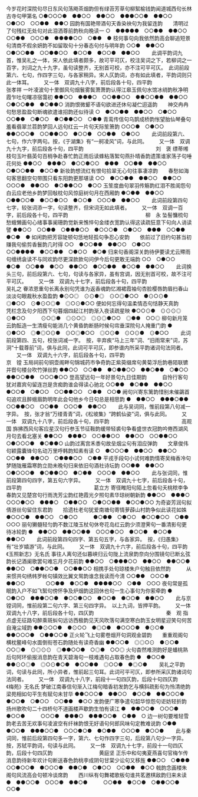<!-- { "loadSidebar": true } -->
今岁花时深院句尽日东风句荡飏茶烟韵但有绿苔芳草句柳絮榆钱韵闻道城西句长林古寺句甲第名
○●○○○●　●●○○　●●○○　●●●○○●　●●○○　○●○○　○○●●　●●○
园韵有国艳带酒句天香染袂句为我留连韵　　清明过了句残红无处句对此泪洒尊前韵秋向晚读一
○　●●●●●　○○●●　●●○○　　　○○●●　○○○●　●●●●○○　○●●　●
枝何事句向我依然韵高会聊追短景句清商不假余妍韵不如留取句十分春态句付与明年韵
○○●　●●○○　○●○○●●　○○●●○○　●○○●　●○○●　●●○○
   　　此调平韵词九首，惟吴礼之一体，宋人依此填者颇多，故可平可仄，校注吴词之下，若柳词之一百字，刘词之九十九字，虽句读整齐，无别首可校，亦不注可平可仄。　此词前段第六、七句，作四字三句，与各家稍异。宋人仄韵词，亦有如此填者，平韵词则只此一体耳。 
　　又一体　双调九十八字，前后段各十句，四平韵　　　　　　　　　　　　　　张孝祥
一叶凌波句十里御风句烟鬟雾鬓萧萧韵认得江皋玉佩句水馆冰绡韵秋净明霞乍吐句曙凉宿霭初
●●○○　●●●○　○○●●○○　●●○○●●　●●○○　○●○○●●　●○●●○
消韵恨微颦不语句欲进还休句凝伫迢遥韵　　神交冉冉句愁思盈盈句断魂欲遣谁招韵还似待读
○　●○○●●　●●○○　○●○○　　　○○●●　○●○○　●○●●○○　○●●
青鸾传信句乌鹊成桥韵怅望胎仙琴叠句羞看翡翠兰苕韵梦回人远句红云一片句天际笙箫韵
○○○●　○●○○　●●○○○●　○○●●○○　●○○●　○○●●　○●○○
   　　此词前段第六、七句，作六字两句。按，《于湖集》有“一舸凌风”词，与此同。 
　　又一体　双调九十九字，前后段各十句，四平韵　　　　　　　　　　　　　　刘　褒
缥蒂缃枝句玉叶翡英句百梢争赴春忙韵正雨后读蜂粘落絮句燕扑晴香韵遗策谁家荡子句唾花何处
●●○○　●●●○　●○○●○○　●●●　○○●●　●●○○　○●○○●●　●○○●
新妆韵想流红有恨句拾翠无心句往事凄凉韵　　春愁如海句客思翻空句带围只看东阳韵更那堪读
○○　●○○●●　●●○○　●●○○　　　○○○●　●●○○　●○●●○○　●○○
玉笙度曲句翠羽传觞韵红泪不胜闺怨句白云应老他乡韵梦回敧枕句风惊庭树句月在西厢韵
●○●●　●●○○　○●●○○●　●○○●○○　●○○●　○○○●　●●○○
   　　此词前段第四句七字，较张词添一字，句读整齐，但宋词无如此填者。 
　　又一体　双调一百字，前后段各十句，四平韵　　　　　　　　　　　　　　　柳　永
坠髻慵梳句愁蛾懒画句心绪事事阑珊韵觉新来憔悴句金缕衣宽韵认得这读疏狂意下句向人诮读譬
●●○○　○○●●　○●●●○○　●○○○●　○●○○　●●●　○○●●　●○●　●
如闲韵把芳容陡顿句恁地轻孤句争忍心安韵　　依前过了旧约句甚当初赚我句偷剪香鬟韵几时得
○○　●○○●●　●●○○　○●○○　　　○○●●●●　●○○●●　○●○○　●○●
归来句香阁深关韵待伊要读尤云殢雨句缠绣衾读不与同欢韵尽更深款款句问伊今后句更敢无端韵
○○　○●○○　●○●　○○●●　●○○　●●○○　●○○●●　●○○●　●●○○
   　　此词换头三句，前后段第六、七句，句读与各家异，虽有宫调，因无别首可校，故不注可平可仄。 
　　又一体　双调九十七字，前后段各十句，四平韵　　　　　　　　　　　　　　　吴礼之
眷浓恩重句长离永别句凭谁为返香魂韵忆湘裙霞袖句杏脸樱唇韵眉扫春山淡淡句眼裁秋水盈盈韵
●⊙○◎　⊙⊙●◎　⊙○◎●○○　●⊙○⊙●　◎●○○　⊙●⊙○◎●　◎○⊙●○○
便如何忘得句温柔情态句恬静天真韵　　凭栏念及句夕阳西下句暮烟四起江村韵渐入夜读疏星映
●○○⊙●　⊙⊙⊙◎　⊙●○○　　　⊙○◎●　◎⊙○◎　◎⊙◎●○○　◎●●　○○◎
柳句新月笼云韵酝造一生清瘦句能消几个黄昏韵断肠时候句帘垂深院句人掩重门韵
●　⊙●○○　◎●◎○⊙●　⊙○◎●○○　◎○⊙●　⊙○⊙●　⊙●○○
   　　此词前段第四、五句，校张词减一字。　按，辛弃疾“马上三年”词、“旧雨常来”词，苏泂“十载尊前”词，俱与此同，此词可平可仄，即参谱内所采平韵诸词句法同者。 
　　又一体　双调九十六字，前后段各十句，四平韵　　　　　　　　　　　　　　京　镗
玉局祠前句铜壶阁畔句锦城药市争奇韵正紫萸缀席句黄菊浮卮韵巷陌联镳并辔句楼台吹竹弹丝韵
●●○○　○○●●　●○●●○○　●●○●●　○●○○　●●○○●●　○○○●○○
登高望远句一年好景句九日佳期韵　　　自怜行客句犹对嘉宾句留连岂是贪痴韵谁会得读心驰北
○○●●　●○●●　●●○○　　　　●○○●　○●○○　○○●●○○　○●●　○○●
阙句兴寄东篱韵惜别未催鷁首句追欢且醉蛾眉韵明年此会句他乡今日句总是相思韵
●　●●○○　●●●○●●　○○●●○○　○○●●　○○○●　●●○○
   　　此与吴词同，惟前段第八句减一字异。　按，张才翁“万缕青青”词，《松坡集》“跨鹤仙姿”词，俱与此同。 
　　又一体　双调九十八字，前后段各十句，四平韵　　　　　　　　　　　　　　高观国
旆拂西风句客应星汉句行参玉节征鞍韵缓带轻裘句争看盛世衣冠韵吟倦西湖风月句去看北塞关
●●○○　●●●○　○○●●○○　●●○○　○○●●○○　○●○○○●　●○●●○
山韵过离宫禾黍句故垒烟尘句有泪应弹韵　　文章俊伟句颖露囊锋句名动万里呼韩韵知素有读
○　●○○○●　●●○○　●●○○　　　○○●●　●●○○　○●●●○○　○●●
平戎手段句小试何难韵情寄吴梅香冷句梦随陇雁霜寒韵立勋未晚句归来依旧句酒社诗坛韵
○○●●　●●○○　○●○○○●　●○●●○○　●○●●　○○○●　●●○○
   　　此与张词同，惟前段第四句四字，第五句六字异。 
　　又一体　双调九十七字，前后段各十句，四平韵　　　　　　　　　　　　　　葛立方
寄径睢阳句陌上忽看句夭桃秾李争春韵又见楚宫句行雨洗芳尘韵红艳霞光夕照句素华琼树朝新韵
●●○○　●●●○　○○○●○○　●●●○　○●●○○　○●○○●●　●○○●○○
为奇姿芳润句拟倩游丝句留住东君韵　　拾遗杜老句犹爱南塘句寄情萝薜山村韵争似此读花如姝
●○○○●　●●○○　○●○○　　　●○●●　○●○○　●○○●○○　○●●　○○○
丽句獭髓轻匀韵不数江陵玉杖句休夸花岛红云韵少须澄霁句一番清影句更待冰轮韵
●　●●○○　●●○○●●　○○○●○○　●○○●　●○○●　●●○○
   　　此词前段第四句四字、第五句五字，与各家异。　按，《归愚集》有“壮岁嬉游”词，与此同。 
　　又一体　双调九十六字，前后段各十句，四平韵　　　　　　　　　《玉照新志》无名氏
事往人离句还似暮峡归云句陇上流泉韵奈向分围镜句已断幺弦韵长记酒阑歌罢句难忘月夕花前韵
●●○○　○●●●○○　●●○○　●●○○●　●●○○　○●●○○●　○○●●○○
相携手处句琼楼朱户句触目依然韵　　　从来惯共句绣帏罗帐句镇效比翼文鸳韵谁念我读而今清
○○●●　○○○●　●●○○　　　　○○●●　●○○●　●●●●○○　○●●　○○○
夜句常是孤眠韵入户不如飞絮句傍怀争及炉烟韵这回休也句一生心事句为你萦牵韵
●　○●○○　●●●○○●　●○○●○○　●○○●　●○○●　●●○○
   　　此与京镗词同，惟前段第二句六字、第三句四字异。　以上九词，皆押平韵。 
　　又一体　双调九十八字，前后段各十句，四仄韵　　　　　　　　　　　　　　秦　观
指点虚无征路句醉乘斑虯句远访西极韵见天风吹落句满空寒白韵玉女明星迎笑句何苦自淹尘域韵
●●⊙○○●　●⊙○○　●◎○●　●○○○●　●⊙○●　●●○○○●　○●●○○●
正火轮飞上句雾卷烟开句洞观金碧韵　　重重观阁句横枕鳌峰句水面倒衔苍石韵随处有读奇香幽
●●○○●　◎◎○⊙　●⊙○●　　　○○◎●　⊙◎⊙⊙　◎●●○○●　○◎●　○○◎
火句杳然难测韵好是蟠桃熟后句阿环偷报消息韵在青天碧海句一枝难遇句占取春色韵
●　●○○●　●●⊙○◎●　◎○⊙●○●　●○○●●　◎○○●　●◎○●
   　　吴礼之平韵词，句读与此同，所小异者，惟前起三句耳。此词可平可仄，即参所采仄韵诸词句法同者。 
　　又一体　双调九十八字，前段十一句四仄韵，后段十句四仄韵　　　　　《梅苑》无名氏
梦破江南春信句渐入江梅句暗香初发韵乞与横斜疏影句为怜清绝韵梁苑相如句平生有赋句未甘华
●●○○○●　●●○○　●○○●　●●○○○●　●○○●　○●○○　○○●●　●○○
发韵便广寒争遣句韶华惊怨句讵妨轻折韵　　扬州歌吹句二十四桥句不道画楼声歇韵生怕有读江
●　●●○○●　○○○●　●○○●　　　○○○●　●●●○　●●●○○●　○●●　○
边一树句要堆轻雪韵老去苦无欢事句凌波空有纤袜韵恨无好语句何郎风味句定教难说韵
○●●　●○○●　●●●○○●　○○○●○●　●○●●　○○○●　●○○●
   　　此与秦词同，惟前后段第四句多一字，第六、七句作四字三句，后段第八句少一字异。　按，苏轼平韵词，句读与此同。 
　　又一体　双调九十七字，前段十一句四仄韵，后段十句四仄韵　　　　　　　　　黄庭坚
正乐中和句夷夏燕喜句官梅乍传消息韵待新年欢计句断送春色韵桃李成阴句甘棠少讼句又移旌
●●○○　○●●●　○○●○○●　●○○○●　●●○●　○●○○　○○●●　●○○
戟韵念画楼朱阁句风流高会句顿冷谈席韵　　西川纵有句舞裙歌板句谁共茗邀棋敌韵归来未读
●　●●○○●　○○○●　●●○●　　　○○●●　●○○●　○●●○○●　○○●
